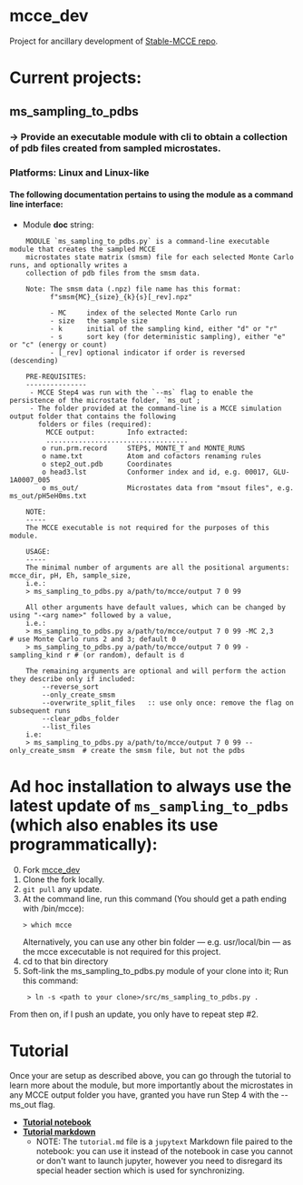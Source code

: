 # mcce_dev

Project for ancillary development of [Stable-MCCE repo](https://github.com/GunnerLab/Stable-MCCE).

# Current projects:

## ms_sampling_to_pdbs
### -> Provide an executable module with cli to obtain a collection of pdb files created from sampled microstates.
### Platforms: Linux and Linux-like

#### The following documentation pertains to using the module as a command line interface:

* Module __doc__ string:
```
    MODULE `ms_sampling_to_pdbs.py` is a command-line executable module that creates the sampled MCCE
    microstates state matrix (smsm) file for each selected Monte Carlo runs, and optionally writes a
    collection of pdb files from the smsm data.

    Note: The smsm data (.npz) file name has this format:
          f"smsm{MC}_{size}_{k}{s}[_rev].npz"

          - MC     index of the selected Monte Carlo run
          - size   the sample size
          - k      initial of the sampling kind, either "d" or "r"
          - s      sort key (for deterministic sampling), either "e" or "c" (energy or count)
          - [_rev] optional indicator if order is reversed (descending)

    PRE-REQUISITES:
    ---------------
     - MCCE Step4 was run with the `--ms` flag to enable the persistence of the microstate folder, `ms_out`;
     - The folder provided at the command-line is a MCCE simulation output folder that contains the following
       folders or files (required):
         MCCE output:        Info extracted:
         ...................................
        o run.prm.record     STEP$, MONTE_T and MONTE_RUNS
        o name.txt           Atom and cofactors renaming rules
        o step2_out.pdb      Coordinates
        o head3.lst          Conformer index and id, e.g. 00017, GLU-1A0007_005
        o ms_out/            Microstates data from "msout files", e.g. ms_out/pH5eH0ms.txt

    NOTE:
    -----
    The MCCE executable is not required for the purposes of this module.

    USAGE:
    -----
    The minimal number of arguments are all the positional arguments: mcce_dir, pH, Eh, sample_size,
    i.e.:
    > ms_sampling_to_pdbs.py a/path/to/mcce/output 7 0 99

    All other arguments have default values, which can be changed by using "-<arg name>" followed by a value,
    i.e.:
    > ms_sampling_to_pdbs.py a/path/to/mcce/output 7 0 99 -MC 2,3          # use Monte Carlo runs 2 and 3; default 0
    > ms_sampling_to_pdbs.py a/path/to/mcce/output 7 0 99 -sampling_kind r # (or random), default is d

    The remaining arguments are optional and will perform the action they describe only if included:
        --reverse_sort
        --only_create_smsm
        --overwrite_split_files   :: use only once: remove the flag on subsequent runs
        --clear_pdbs_folder
        --list_files
    i.e:
    > ms_sampling_to_pdbs.py a/path/to/mcce/output 7 0 99 --only_create_smsm  # create the smsm file, but not the pdbs
```

# Ad hoc installation to always use the latest update of `ms_sampling_to_pdbs` (which also enables its use programmatically):

  0. Fork [mcce_dev](https://github.com/CatChenal/mcce_dev/tree/main)
  1. Clone the fork locally.
  2. `git pull` any update.
  3. At the command line, run this command (You should get a path ending with /bin/mcce):
     ```
     > which mcce
     ```
     Alternatively, you can use any other bin folder &mdash; e.g. usr/local/bin &mdash; as the mcce excecutable is not required for this project.
  4. cd to that bin directory
  5. Soft-link the ms_sampling_to_pdbs.py module of your clone into it; Run this command:
     ```
      > ln -s <path to your clone>/src/ms_sampling_to_pdbs.py .
     ```
     
From then on, if I push an update, you only have to
repeat step #2.

# Tutorial

Once your are setup as described above, you can go through the tutorial to learn more about the module, but more importantly about
the microstates in any MCCE output folder you have, granted you have run Step 4 with the --ms_out flag.

* [__Tutorial notebook__](https://github.com/CatChenal/mcce_dev/blob/main/notebooks/tutorial.ipynb)
* [__Tutorial markdown__](https://github.com/CatChenal/mcce_dev/blob/main/notebooks/tutorial.md)
   - NOTE: The `tutorial.md` file is a `jupytext` Markdown file paired to the notebook: you can use it instead of the notebook in case you cannot or don't want
to launch jupyter, however you need to disregard its special header section which is used for synchronizing.

